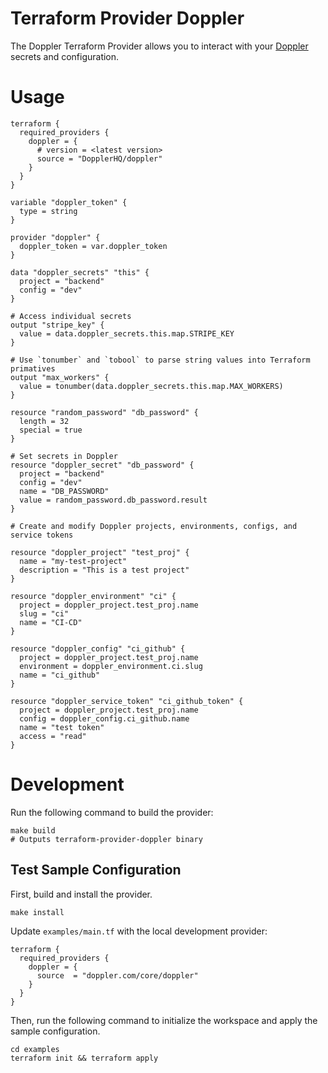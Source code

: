 # Terraform Provider Doppler

The Doppler Terraform Provider allows you to interact with your [Doppler](https://doppler.com) secrets and configuration.

# Usage

```hcl
terraform {
  required_providers {
    doppler = {
      # version = <latest version>
      source = "DopplerHQ/doppler"
    }
  }
}

variable "doppler_token" {
  type = string
}

provider "doppler" {
  doppler_token = var.doppler_token
}

data "doppler_secrets" "this" {
  project = "backend"
  config = "dev"
}

# Access individual secrets
output "stripe_key" {
  value = data.doppler_secrets.this.map.STRIPE_KEY
}

# Use `tonumber` and `tobool` to parse string values into Terraform primatives
output "max_workers" {
  value = tonumber(data.doppler_secrets.this.map.MAX_WORKERS)
}

resource "random_password" "db_password" {
  length = 32
  special = true
}

# Set secrets in Doppler
resource "doppler_secret" "db_password" {
  project = "backend"
  config = "dev"
  name = "DB_PASSWORD"
  value = random_password.db_password.result
}

# Create and modify Doppler projects, environments, configs, and service tokens

resource "doppler_project" "test_proj" {
  name = "my-test-project"
  description = "This is a test project"
}

resource "doppler_environment" "ci" {
  project = doppler_project.test_proj.name
  slug = "ci"
  name = "CI-CD"
}

resource "doppler_config" "ci_github" {
  project = doppler_project.test_proj.name
  environment = doppler_environment.ci.slug
  name = "ci_github"
}

resource "doppler_service_token" "ci_github_token" {
  project = doppler_project.test_proj.name
  config = doppler_config.ci_github.name
  name = "test token"
  access = "read"
}
```

# Development

Run the following command to build the provider:

```shell
make build
# Outputs terraform-provider-doppler binary
```

## Test Sample Configuration

First, build and install the provider.

```shell
make install
```

Update `examples/main.tf` with the local development provider:

```hcl
terraform {
  required_providers {
    doppler = {
      source  = "doppler.com/core/doppler"
    }
  }
}
```

Then, run the following command to initialize the workspace and apply the sample configuration.

```shell
cd examples
terraform init && terraform apply
```
